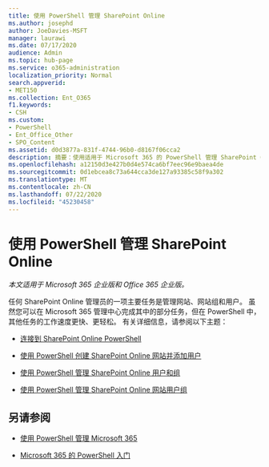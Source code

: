 ```yaml
---
title: 使用 PowerShell 管理 SharePoint Online
ms.author: josephd
author: JoeDavies-MSFT
manager: laurawi
ms.date: 07/17/2020
audience: Admin
ms.topic: hub-page
ms.service: o365-administration
localization_priority: Normal
search.appverid:
- MET150
ms.collection: Ent_O365
f1.keywords:
- CSH
ms.custom:
- PowerShell
- Ent_Office_Other
- SPO_Content
ms.assetid: d0d3877a-831f-4744-96b0-d8167f06cca2
description: 摘要：使用适用于 Microsoft 365 的 PowerShell 管理 SharePoint Online 用户、组和网站用户组。
ms.openlocfilehash: a12150d3e427b0d4e574ca6bf7eec96e9baea4de
ms.sourcegitcommit: 0d1ebcea8c73a644cca3de127a93385c58f9a302
ms.translationtype: MT
ms.contentlocale: zh-CN
ms.lasthandoff: 07/22/2020
ms.locfileid: "45230458"
---
```

# <a name="manage-sharepoint-online-with-powershell"></a>使用 PowerShell 管理 SharePoint Online

*本文适用于 Microsoft 365 企业版和 Office 365 企业版。*

任何 SharePoint Online 管理员的一项主要任务是管理网站、网站组和用户。 虽然您可以在 Microsoft 365 管理中心完成其中的部分任务，但在 PowerShell 中，其他任务的工作速度更快、更轻松。 有关详细信息，请参阅以下主题：

- [连接到 SharePoint Online PowerShell](https://docs.microsoft.com/powershell/sharepoint/sharepoint-online/connect-sharepoint-online?view=sharepoint-ps)
  
- [使用 PowerShell 创建 SharePoint Online 网站并添加用户](create-sharepoint-sites-and-add-users-with-powershell.md)
    
- [使用 PowerShell 管理 SharePoint Online 用户和组](manage-sharepoint-users-and-groups-with-powershell.md)
    
- [使用 PowerShell 管理 SharePoint Online 网站用户组](manage-sharepoint-site-groups-with-powershell.md)
    
## <a name="see-also"></a>另请参阅

- [使用 PowerShell 管理 Microsoft 365](manage-office-365-with-office-365-powershell.md)

- [Microsoft 365 的 PowerShell 入门](getting-started-with-office-365-powershell.md)
